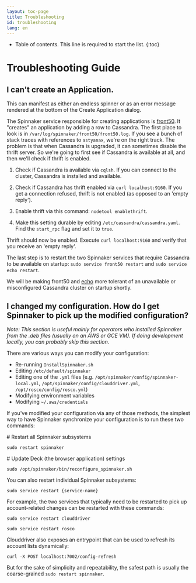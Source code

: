```yaml
---
layout: toc-page
title: Troubleshooting
id: troubleshooting
lang: en
---
```


* Table of contents. This line is required to start the list.
{:toc}

# Troubleshooting Guide

## I can't create an Application.
This can manifest as either an endless spinner or as an error message rendered at the bottom of the Create Application dialog.

The Spinnaker service responsible for creating applications is [front50](https://github.com/spinnaker/front50). It "creates" an application by adding a row to Cassandra. The first place to look is in `/var/log/spinnaker/front50/front50.log`. If you see a bunch of stack traces with references to `astyanax`, we're on the right track. The problem is that when Cassandra is upgraded, it can sometimes disable the thrift server. So we're going to first see if Cassandra is available at all, and then we'll check if thrift is enabled.

1. Check if Cassandra is available via `cqlsh`. If you can connect to the cluster, Cassandra is installed and available.

1. Check if Cassandra has thrift enabled via `curl localhost:9160`. If you get a connection refused, thrift is not enabled (as opposed to an 'empty reply').

1. Enable thrift via this command: `nodetool enablethrift`.

1. Make this setting durable by editing `/etc/cassandra/cassandra.yaml`. Find the `start_rpc` flag and set it to `true`.

Thrift should now be enabled. Execute `curl localhost:9160` and verify that you receive an 'empty reply'.

The last step is to restart the two Spinnaker services that require Cassandra to be available on startup: `sudo service front50 restart` and `sudo service echo restart`.

We will be making front50 and [echo](https://github.com/spinnaker/echo) more tolerant of an unavailable or misconfigured Cassandra cluster on startup shortly.

## I changed my configuration. How do I get Spinnaker to pick up the modified configuration?
*Note: This section is useful mainly for operators who installed Spinnaker from the .deb files (usually on an AWS or GCE VM). If doing development locally, you can probably skip this section.*

There are various ways you can modify your configuration:
* Re-running `InstallSpinnaker.sh`
* Editing `/etc/default/spinnaker`
* Editing one of the `.yml` files (e.g. `/opt/spinnaker/config/spinnaker-local.yml`, `/opt/spinnaker/config/clouddriver.yml`, `/opt/rosco/config/rosco.yml`)
* Modifying environment variables
* Modifying `~/.aws/credentials`

If you've modified your configuration via any of those methods, the simplest way to have Spinnaker synchronize your configuration is to run these two commands:

\# Restart all Spinnaker subsystems

`sudo restart spinnaker`

\# Update Deck (the browser application) settings

`sudo /opt/spinnaker/bin/reconfigure_spinnaker.sh`

You can also restart individual Spinnaker subsystems:

`sudo service restart {service-name}`

For example, the two services that typically need to be restarted to pick up account-related changes can be restarted with these commands:

`sudo service restart clouddriver`

`sudo service restart rosco`

Clouddriver also exposes an entrypoint that can be used to refresh its account lists dynamically:

`curl -X POST localhost:7002/config-refresh`

But for the sake of simplicity and repeatability, the safest path is usually the coarse-grained `sudo restart spinnaker`.
